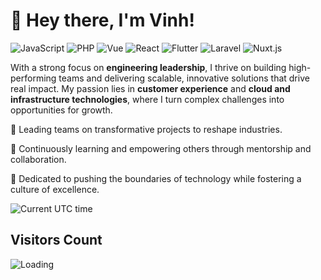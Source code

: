 # 👋 Hey there, I'm Vinh!

![JavaScript](https://img.shields.io/badge/Code-JavaScript-informational?style=flat&logo=javascript&color=F7DF1E)
![PHP](https://img.shields.io/badge/Code-PHP-informational?style=flat&logo=php&color=777BB4)
![Vue](https://img.shields.io/badge/Code-Vue-informational?style=flat&logo=vuedotjs&color=4FC08D)
![React](https://img.shields.io/badge/Code-React-informational?style=flat&logo=react)
![Flutter](https://img.shields.io/badge/Code-Flutter-informational?style=flat&logo=flutter&color=02569B)
![Laravel](https://img.shields.io/badge/Framework-Laravel-informational?style=flat&logo=laravel&color=FF2D20)
![Nuxt.js](https://img.shields.io/badge/Framework-Nuxt-informational?style=flat&logo=nuxt&color=00C58E)

With a strong focus on **engineering leadership**, I thrive on building high-performing teams and delivering scalable, innovative solutions that drive real impact. My passion lies in **customer experience** and **cloud and infrastructure technologies**, where I turn complex challenges into opportunities for growth.

🔭 Leading teams on transformative projects to reshape industries.

🌱 Continuously learning and empowering others through mentorship and collaboration.

🚀 Dedicated to pushing the boundaries of technology while fostering a culture of excellence.

![Current UTC time](https://jojoee.jojoee.com/api/utcnowgif?utcnow)

## Visitors Count

<img align="left" src = "https://profile-counter.glitch.me/quvinh/count.svg" alt ="Loading">
